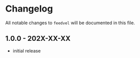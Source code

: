 # Changelog

All notable changes to `feedvel` will be documented in this file.

## 1.0.0 - 202X-XX-XX

- initial release
